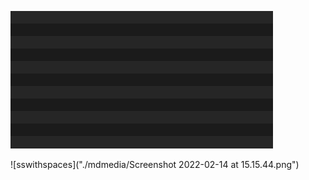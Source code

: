 

![screenshot](./mdmedia/test.png)

![sswithspaces]("./mdmedia/Screenshot 2022-02-14 at 15.15.44.png")
    